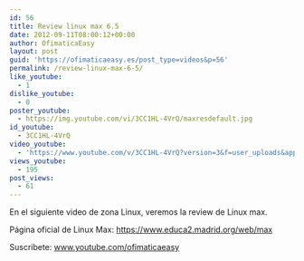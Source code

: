```yaml
---
id: 56
title: Review linux max 6.5
date: 2012-09-11T08:00:12+00:00
author: OfimaticaEasy
layout: post
guid: 'https://ofimaticaeasy.es/post_type=videos&p=56'
permalink: /review-linux-max-6-5/
like_youtube:
  - 1
dislike_youtube:
  - 0
poster_youtube:
  - https://img.youtube.com/vi/3CC1HL-4VrQ/maxresdefault.jpg
id_youtube:
  - 3CC1HL-4VrQ
video_youtube:
  - 'https://www.youtube.com/v/3CC1HL-4VrQ?version=3&f=user_uploads&app=youtube_gdata'
views_youtube:
  - 195
post_views:
  - 61
---
```

En el siguiente video de zona Linux, veremos la review de Linux max.

Página oficial de Linux Max: https://www.educa2.madrid.org/web/max
  
Suscribete: www.youtube.com/ofimaticaeasy